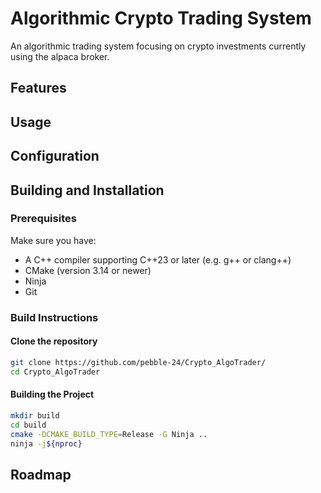# Algorithmic Crypto Trading System
An algorithmic trading system focusing on crypto investments currently using the alpaca broker.

## Features

## Usage

## Configuration

## Building and Installation

### Prerequisites
Make sure you have:

- A C++ compiler supporting C++23 or later (e.g. g++ or clang++)
- CMake (version 3.14 or newer) 
- Ninja
- Git

### Build Instructions

#### Clone the repository
```bash
git clone https://github.com/pebble-24/Crypto_AlgoTrader/
cd Crypto_AlgoTrader
```

#### Building the Project
```bash
mkdir build
cd build
cmake -DCMAKE_BUILD_TYPE=Release -G Ninja ..
ninja -j${nproc}
```

## Roadmap

